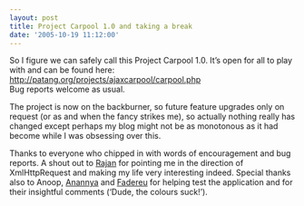 ```yaml
---
layout: post
title: Project Carpool 1.0 and taking a break
date: '2005-10-19 11:12:00'
---
```


So I figure we can safely call this Project Carpool 1.0. It&rsquo;s open for all to play with and can be found here: <a href="http://patang.org/projects/ajaxcarpool/carpool.php" target="_blank">http://patang.org/projects/ajaxcarpool/carpool.php</a><br/>
Bug reports welcome as usual.

The project is now on the backburner, so future feature upgrades only on request (or as and when the fancy strikes me), so actually nothing really has changed except perhaps my blog might not be as monotonous as it had become while I was obsessing over this.

Thanks to everyone who chipped in with words of encouragement and bug reports. A shout out to <a href="http://rajan.wordpress.com" target="_blank">Rajan</a> for pointing me in the direction of XmlHttpRequest and making my life very interesting indeed. Special thanks also to Anoop, <a href="http://anannya.blogspot.com/" target="_blank">Anannya</a> and <a href="http://rohitgupta.xwiki.com/" target="_blank">Fadereu</a> for helping test the application and for their insightful comments (&lsquo;Dude, the colours suck!&rsquo;).
